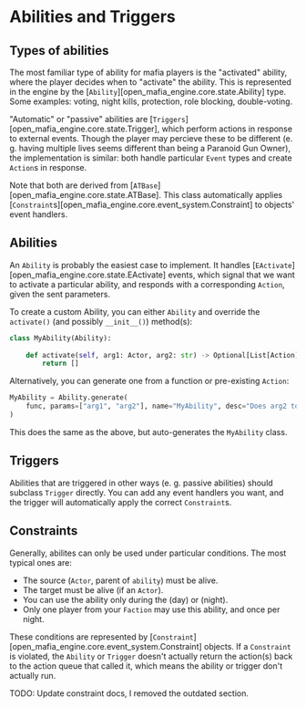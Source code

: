 # Abilities and Triggers

## Types of abilities

The most familiar type of ability for mafia players is the "activated" ability,
where the player decides when to "activate" the ability. This is represented in
the engine by the [`Ability`][open_mafia_engine.core.state.Ability] type.
Some examples: voting, night kills, protection, role blocking, double-voting.

"Automatic" or "passive" abilities are [`Triggers`][open_mafia_engine.core.state.Trigger],
which perform actions in response to external events.
Though the player may percieve these to be different (e. g. having multiple lives
seems different than being a Paranoid Gun Owner), the implementation is similar:
both handle particular `Event` types and create `Action`s in response.

Note that both are derived from [`ATBase`][open_mafia_engine.core.state.ATBase].
This class automatically applies [`Constraint`s][open_mafia_engine.core.event_system.Constraint]
to objects' event handlers.

## Abilities

An `Ability` is probably the easiest case to implement.
It handles [`EActivate`][open_mafia_engine.core.state.EActivate] events,
which signal that we want to activate a particular ability, and responds with
a corresponding `Action`, given the sent parameters.

To create a custom Ability, you can either `Ability` and override
the `activate()` (and possibly `__init__()`) method(s):

```python
class MyAbility(Ability):
    
    def activate(self, arg1: Actor, arg2: str) -> Optional[List[Action]]:
        return []
```

Alternatively, you can generate one from a function or pre-existing `Action`:

```python
MyAbility = Ability.generate(
    func, params=["arg1", "arg2"], name="MyAbility", desc="Does arg2 to arg1."
)
```

This does the same as the above, but auto-generates the `MyAbility` class.

## Triggers

Abilities that are triggered in other ways (e. g. passive abilities) should
subclass `Trigger` directly. You can add any event handlers you want, and the
trigger will automatically apply the correct `Constraint`s.

## Constraints

Generally, abilites can only be used under particular conditions.
The most typical ones are:

- The source (`Actor`, parent of `ability`) must be alive.
- The target must be alive (if an `Actor`).
- You can use the ability only during the (day) or (night).
- Only one player from your `Faction` may use this ability, and once per night.

These conditions are represented by [`Constraint`][open_mafia_engine.core.event_system.Constraint] objects.
If a `Constraint` is violated, the `Ability` or `Trigger` doesn't actually return
the action(s) back to the action queue that called it, which means the ability or
trigger don't actually run.

TODO: Update constraint docs, I removed the outdated section.
